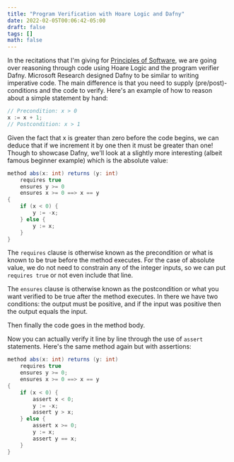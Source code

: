 ```yaml
---
title: "Program Verification with Hoare Logic and Dafny"
date: 2022-02-05T00:06:42-05:00
draft: false
tags: []
math: false
---
```


In the recitations that I'm giving for [Principles of Software](https://brandonrozek.com/ta/spring2022/csci2600/), we are going over reasoning through code using Hoare Logic and the program verifier Dafny. Microsoft Research designed Dafny to be similar to writing imperative code. The main difference is that you need to supply (pre/post)-conditions and the code to verify. Here's an example of how to reason about a simple statement by hand:

```csharp
// Precondition: x > 0
x := x + 1;
// Postcondition: x > 1
```

Given the fact that x is greater than zero before the code begins, we can deduce that if we increment it by one then it must be greater than one! Though to showcase Dafny, we'll look at a slightly more interesting (albeit famous beginner example) which is the absolute value:

```csharp
method abs(x: int) returns (y: int)
    requires true
    ensures y >= 0
    ensures x >= 0 ==> x == y
{
    if (x < 0) {
        y := -x;
    } else {
        y := x;
    }
}
```

The `requires` clause is otherwise known as the precondition or what is known to be true before the method executes. For the case of absolute value, we do not need to constrain any of the integer inputs, so we can put `requires true` or not even include that line.

The `ensures` clause is otherwise known as the postcondition or what you want verified to be true after the method executes. In there we have two conditions: the output must be positive, and if the input was positive then the output equals the input.

Then finally the code goes in the method body.

Now you can actually verify it line by line through the use of `assert` statements. Here's the same method again but with assertions:

```csharp
method abs(x: int) returns (y: int)
    requires true
    ensures y >= 0;
    ensures x >= 0 ==> x == y
{
    if (x < 0) {
        assert x < 0;
        y := -x;
        assert y > x;
    } else {
        assert x >= 0;
        y := x;
        assert y == x;
    }
}
```





